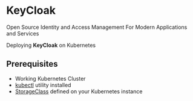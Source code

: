 
# KeyCloak
  Open Source Identity and Access Management For Modern Applications and Services

  Deploying **KeyCloak** on Kubernetes

## Prerequisites

- Working Kubernetes Cluster
- [kubectl](https://kubernetes.io/docs/tasks/tools/install-kubectl/) utility installed
- [StorageClass](https://kubernetes.io/docs/concepts/storage/storage-classes/) defined on your Kubernetes instance
